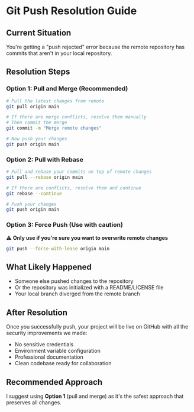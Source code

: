 # Git Push Resolution Guide

## Current Situation
You're getting a "push rejected" error because the remote repository has commits that aren't in your local repository.

## Resolution Steps

### Option 1: Pull and Merge (Recommended)
```bash
# Pull the latest changes from remote
git pull origin main

# If there are merge conflicts, resolve them manually
# Then commit the merge
git commit -m "Merge remote changes"

# Now push your changes
git push origin main
```

### Option 2: Pull with Rebase
```bash
# Pull and rebase your commits on top of remote changes
git pull --rebase origin main

# If there are conflicts, resolve them and continue
git rebase --continue

# Push your changes
git push origin main
```

### Option 3: Force Push (Use with caution)
⚠️ **Only use if you're sure you want to overwrite remote changes**
```bash
git push --force-with-lease origin main
```

## What Likely Happened
- Someone else pushed changes to the repository
- Or the repository was initialized with a README/LICENSE file
- Your local branch diverged from the remote branch

## After Resolution
Once you successfully push, your project will be live on GitHub with all the security improvements we made:
- No sensitive credentials
- Environment variable configuration
- Professional documentation
- Clean codebase ready for collaboration

## Recommended Approach
I suggest using **Option 1** (pull and merge) as it's the safest approach that preserves all changes.